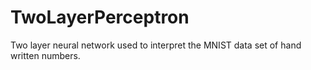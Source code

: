 # TwoLayerPerceptron
Two layer neural network used to interpret the MNIST data set of hand written numbers.
